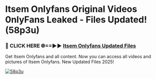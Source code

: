 # Itsem Onlyfans Original Videos 0nlyFans Leaked - Files Updated! (58p3u)

<h3>🔴 CLICK HERE 🌐==►► <a href="https://tinyurl.com/2m67pmp6" rel="nofollow">Itsem Onlyfans Updated Files</a></h3>

Get Itsem Onlyfans and all content. Now you can access all videos and pictures of Itsem Onlyfans. New Updated Files 2025!

[![58p3u](https://i.imgur.com/H4QAA4z.gif)](https://tinyurl.com/2m67pmp6)